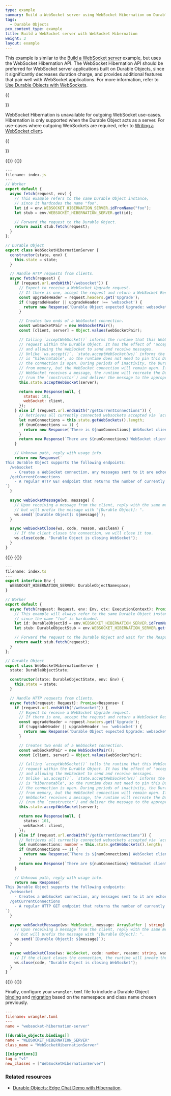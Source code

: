 ```yaml
---
type: example
summary: Build a WebSocket server using WebSocket Hibernation on Durable Objects and Workers.
tags:
  - Durable Objects
pcx_content_type: example
title: Build a WebSocket server with WebSocket Hibernation
weight: 3
layout: example
---
```


This example is similar to the [Build a WebSocket server](/durable-objects/examples/websocket-server) example, but uses the WebSocket Hibernation API. The WebSocket Hibernation API should be preferred for WebSocket server applications built on Durable Objects, since it significantly decreases duration charge, and provides additional features that pair well with WebSocket applications. For more information, refer to [Use Durable Objects with WebSockets](/durable-objects/reference/websockets/).

{{<Aside type="note">}}

WebSocket Hibernation is unavailable for outgoing WebSocket use-cases. Hibernation is only supported when the Durable Object acts as a server. For use-cases where outgoing WebSockets are required, refer to [Writing a WebSocket client](/workers/examples/websockets/#write-a-websocket-client).

{{</Aside>}}


{{<tabs labels="js | ts">}}
{{<tab label="js" default="true">}}

```js
---
filename: index.js
---
// Worker
export default {
  async fetch(request, env) {
    // This example refers to the same Durable Object instance,
    // since it hardcodes the name "foo".
    let id = env.WEBSOCKET_HIBERNATION_SERVER.idFromName("foo");
    let stub = env.WEBSOCKET_HIBERNATION_SERVER.get(id);

    // Forward the request to the Durable Object.
    return await stub.fetch(request);
  }
};

// Durable Object
export class WebSocketHibernationServer {
  constructor(state, env) {
    this.state = state;
  }

  // Handle HTTP requests from clients.
  async fetch(request) {
    if (request.url.endsWith("/websocket")) {
      // Expect to receive a WebSocket Upgrade request.
      // If there is one, accept the request and return a WebSocket Response.
      const upgradeHeader = request.headers.get('Upgrade');
      if (!upgradeHeader || upgradeHeader !== 'websocket') {
        return new Response('Durable Object expected Upgrade: websocket', { status: 426 });
      }

      // Creates two ends of a WebSocket connection.
      const webSocketPair = new WebSocketPair();
      const [client, server] = Object.values(webSocketPair);

      // Calling `acceptWebSocket()` informs the runtime that this WebSocket is to begin terminating
      // request within the Durable Object. It has the effect of "accepting" the connection,
      // and allowing the WebSocket to send and receive messages.
      // Unlike `ws.accept()`, `state.acceptWebSocket(ws)` informs the Workers Runtime that the websocket
      // is "hibernatable", so the runtime does not need to pin this Durable Object to memory while
      // the connection is open. During periods of inactivity, the Durable Object can be evicted
      // from memory, but the WebSocket connection will remain open. If at some later point the
      // WebSocket receives a message, the runtime will recreate the Durable Object
      // (run the `constructor`) and deliver the message to the appropriate handler.
      this.state.acceptWebSocket(server);

      return new Response(null, {
        status: 101,
        webSocket: client,
      });
    } else if (request.url.endsWith("/getCurrentConnections")) {
      // Retrieves all currently connected websockets accepted via `acceptWebSocket()`.
      let numConnections = this.state.getWebSockets().length;
      if (numConnections == 1) {
        return new Response(`There is ${numConnections} WebSocket client connected to this Durable Object instance.`);
      }
      return new Response(`There are ${numConnections} WebSocket clients connected to this Durable Object instance.`);
    }

    // Unknown path, reply with usage info.
    return new Response(`
This Durable Object supports the following endpoints:
  /websocket
    - Creates a WebSocket connection, any messages sent to it are echoed with a prefix.
  /getCurrentConnections
    - A regular HTTP GET endpoint that returns the number of currently connected WebSocket clients.
`)
  }

  async webSocketMessage(ws, message) {
    // Upon receiving a message from the client, reply with the same message,
    // but will prefix the message with "[Durable Object]: ".
    ws.send(`[Durable Object]: ${message}`);
  }

  async webSocketClose(ws, code, reason, wasClean) {
    // If the client closes the connection, we will close it too.
    ws.close(code, "Durable Object is closing WebSocket");
  }
}
```

{{</tab>}}
{{<tab label="ts">}}

```ts
---
filename: index.ts
---
export interface Env {
  WEBSOCKET_HIBERNATION_SERVER: DurableObjectNamespace;
}

// Worker
export default {
  async fetch(request: Request, env: Env, ctx: ExecutionContext): Promise<Response> {
    // This example will always refer to the same Durable Object instance,
    // since the name "foo" is hardcoded.
    let id: DurableObjectId = env.WEBSOCKET_HIBERNATION_SERVER.idFromName("foo");
    let stub: DurableObjectStub = env.WEBSOCKET_HIBERNATION_SERVER.get(id);

    // Forward the request to the Durable Object and wait for the Response.
    return await stub.fetch(request);
  }
};

// Durable Object
export class WebSocketHibernationServer {
  state: DurableObjectState;

  constructor(state: DurableObjectState, env: Env) {
    this.state = state;
  }

  // Handle HTTP requests from clients.
  async fetch(request: Request): Promise<Response> {
    if (request.url.endsWith("/websocket")) {
      // Expect to receive a WebSocket Upgrade request.
      // If there is one, accept the request and return a WebSocket Response.
      const upgradeHeader = request.headers.get('Upgrade');
      if (!upgradeHeader || upgradeHeader !== 'websocket') {
        return new Response('Durable Object expected Upgrade: websocket', { status: 426 });
      }

      // Creates two ends of a WebSocket connection.
      const webSocketPair = new WebSocketPair();
      const [client, server] = Object.values(webSocketPair);

      // Calling `acceptWebSocket()` tells the runtime that this WebSocket is to begin terminating
      // request within the Durable Object. It has the effect of "accepting" the connection,
      // and allowing the WebSocket to send and receive messages.
      // Unlike `ws.accept()`, `state.acceptWebSocket(ws)` informs the Workers Runtime that the websocket
      // is "hibernatable", so the runtime does not need to pin this Durable Object to memory while
      // the connection is open. During periods of inactivity, the Durable Object can be evicted
      // from memory, but the WebSocket connection will remain open. If at some later point the
      // WebSocket receives a message, the runtime will recreate the Durable Object
      // (run the `constructor`) and deliver the message to the appropriate handler.
      this.state.acceptWebSocket(server);

      return new Response(null, {
        status: 101,
        webSocket: client,
      });
    } else if (request.url.endsWith("/getCurrentConnections")) {
      // Retrieves all currently connected websockets accepted via `acceptWebSocket()`.
      let numConnections: number = this.state.getWebSockets().length;
      if (numConnections == 1) {
        return new Response(`There is ${numConnections} WebSocket client connected to this Durable Object instance.`);
      }
      return new Response(`There are ${numConnections} WebSocket clients connected to this Durable Object instance.`);
    }

    // Unknown path, reply with usage info.
    return new Response(`
This Durable Object supports the following endpoints:
  /websocket
    - Creates a WebSocket connection, any messages sent to it are echoed with a prefix.
  /getCurrentConnections
    - A regular HTTP GET endpoint that returns the number of currently connected WebSocket clients.
`)
  }

  async webSocketMessage(ws: WebSocket, message: ArrayBuffer | string) {
    // Upon receiving a message from the client, reply with the same message,
    // but will prefix the message with "[Durable Object]: ".
    ws.send(`[Durable Object]: ${message}`);
  }

  async webSocketClose(ws: WebSocket, code: number, reason: string, wasClean: boolean) {
    // If the client closes the connection, the runtime will invoke the webSocketClose() handler.
    ws.close(code, "Durable Object is closing WebSocket");
  }
}
```

{{</tab>}}
{{</tabs>}}

Finally, configure your `wrangler.toml` file to include a Durable Object [binding](/durable-objects/get-started/#5-configure-durable-object-bindings) and [migration](/durable-objects/reference/durable-objects-migrations/) based on the namespace and class name chosen previously.

```toml
---
filename: wrangler.toml
---
name = "websocket-hibernation-server"

[[durable_objects.bindings]]
name = "WEBSOCKET_HIBERNATION_SERVER"
class_name = "WebSocketHibernationServer"

[[migrations]]
tag = "v1"
new_classes = ["WebSocketHibernationServer"]
```
### Related resources

- [Durable Objects: Edge Chat Demo with Hibernation](https://github.com/cloudflare/workers-chat-demo/tree/hibernation).